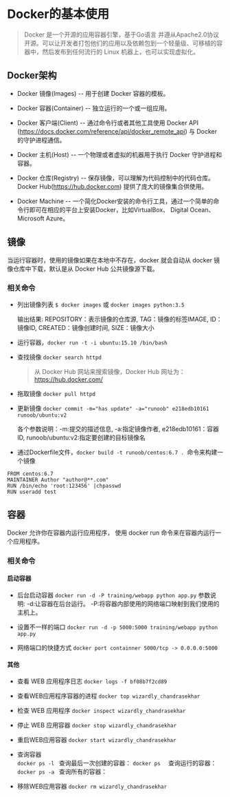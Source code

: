 # Docker的基本使用

> Docker 是一个开源的应用容器引擎，基于Go语言 并遵从Apache2.0协议开源。可以让开发者打包他们的应用以及依赖包到一个轻量级、可移植的容器中，然后发布到任何流行的 Linux 机器上，也可以实现虚拟化。

## Docker架构

* Docker 镜像(Images) -- 用于创建 Docker 容器的模板。

* Docker 容器(Container) -- 独立运行的一个或一组应用。

* Docker 客户端(Client) -- 通过命令行或者其他工具使用 Docker API (https://docs.docker.com/reference/api/docker_remote_api) 与 Docker 的守护进程通信。

* Docker 主机(Host) -- 一个物理或者虚拟的机器用于执行 Docker 守护进程和容器。

* Docker 仓库(Registry) -- 保存镜像，可以理解为代码控制中的代码仓库。 Docker Hub(https://hub.docker.com) 提供了庞大的镜像集合供使用。

* Docker Machine -- 一个简化Docker安装的命令行工具，通过一个简单的命令行即可在相应的平台上安装Docker，比如VirtualBox、 Digital Ocean、Microsoft Azure。


## 镜像

当运行容器时，使用的镜像如果在本地中不存在，docker 就会自动从 docker 镜像仓库中下载，默认是从 Docker Hub 公共镜像源下载。

### 相关命令

* 列出镜像列表 `$ docker images` 或 `docker images python:3.5`

    输出结果: REPOSITORY：表示镜像的仓库源,
        TAG：镜像的标签IMAGE, 
        ID：镜像ID, 
        CREATED：镜像创建时间, 
        SIZE：镜像大小

* 运行容器，`docker run -t -i ubuntu:15.10 /bin/bash `

* 查找镜像 `docker search httpd`

   > 从 Docker Hub 网站来搜索镜像，Docker Hub 网址为： https://hub.docker.com/

* 拖取镜像 `docker pull httpd`

* 更新镜像 `docker commit -m="has update" -a="runoob" e218edb10161 runoob/ubuntu:v2`

    各个参数说明：-m:提交的描述信息, 
                -a:指定镜像作者, 
                e218edb10161：容器ID,
                runoob/ubuntu:v2:指定要创建的目标镜像名

* 通过Dockerfile文件，`docker build -t runoob/centos:6.7 . `命令来构建一个镜像

```text
FROM centos:6.7
MAINTAINER Author "author@**.com"
RUN /bin/echo 'root:123456' |chpasswd
RUN useradd test
```

## 容器

Docker 允许你在容器内运行应用程序， 使用 docker run 命令来在容器内运行一个应用程序。

### 相关命令

#### 启动容器

* 后台启动容器 `docker run -d -P training/webapp python app.py`
    参数说明: -d:让容器在后台运行。 -P:将容器内部使用的网络端口映射到我们使用的主机上。

* 设置不一样的端口 `docker run -d -p 5000:5000 training/webapp python app.py `

* 网络端口的快捷方式 `docker port containner 5000/tcp -> 0.0.0.0:5000`

#### 其他

* 查看 WEB 应用程序日志 `docker logs -f bf08b7f2cd89`

* 查看WEB应用程序容器的进程 `docker top wizardly_chandrasekhar`

* 检查 WEB 应用程序 `docker inspect wizardly_chandrasekhar`   
        
* 停止 WEB 应用容器  `docker stop wizardly_chandrasekhar`

* 重启WEB应用容器  `docker start wizardly_chandrasekhar`

* 查询容器  
    `docker ps -l ` 查询最后一次创建的容器：
    `docker ps  ` 查询运行的容器：
    `docker ps -a ` 查询所有的容器：

* 移除WEB应用容器 `docker rm wizardly_chandrasekhar `
